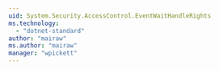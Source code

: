 ```yaml
---
uid: System.Security.AccessControl.EventWaitHandleRights
ms.technology: 
  - "dotnet-standard"
author: "mairaw"
ms.author: "mairaw"
manager: "wpickett"
---
```

